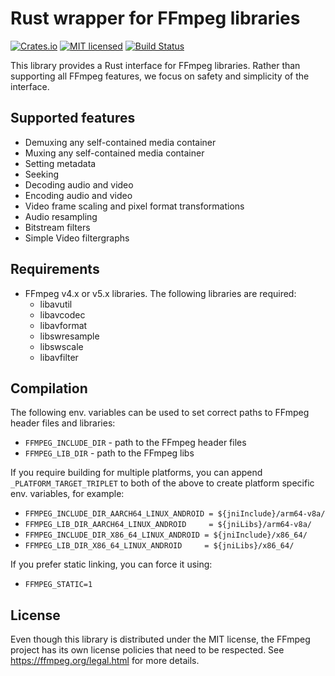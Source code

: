 # Rust wrapper for FFmpeg libraries

[![Crates.io][crates-badge]][crates-url]
[![MIT licensed][license-badge]][license-url]
[![Build Status][build-badge]][build-url]

[crates-badge]: https://img.shields.io/crates/v/ac-ffmpeg
[crates-url]: https://crates.io/crates/ac-ffmpeg
[license-badge]: https://img.shields.io/crates/l/ac-ffmpeg
[license-url]: https://github.com/angelcam/rust-ac-ffmpeg/blob/master/LICENSE
[build-badge]: https://travis-ci.org/angelcam/rust-ac-ffmpeg.svg?branch=master
[build-url]: https://travis-ci.org/angelcam/rust-ac-ffmpeg

This library provides a Rust interface for FFmpeg libraries. Rather than
supporting all FFmpeg features, we focus on safety and simplicity of the
interface.

## Supported features

* Demuxing any self-contained media container
* Muxing any self-contained media container
* Setting metadata
* Seeking
* Decoding audio and video
* Encoding audio and video
* Video frame scaling and pixel format transformations
* Audio resampling
* Bitstream filters
* Simple Video filtergraphs

## Requirements

* FFmpeg v4.x or v5.x libraries. The following libraries are required:
    * libavutil
    * libavcodec
    * libavformat
    * libswresample
    * libswscale
    * libavfilter

## Compilation

The following env. variables can be used to set correct paths to FFmpeg header
files and libraries:

* `FFMPEG_INCLUDE_DIR` - path to the FFmpeg header files
* `FFMPEG_LIB_DIR` - path to the FFmpeg libs

If you require building for multiple platforms, you can append
`_PLATFORM_TARGET_TRIPLET` to both of the above to create platform specific
env. variables, for example:
* `FFMPEG_INCLUDE_DIR_AARCH64_LINUX_ANDROID = ${jniInclude}/arm64-v8a/`
* `FFMPEG_LIB_DIR_AARCH64_LINUX_ANDROID     = ${jniLibs}/arm64-v8a/`
* `FFMPEG_INCLUDE_DIR_X86_64_LINUX_ANDROID = ${jniInclude}/x86_64/`
* `FFMPEG_LIB_DIR_X86_64_LINUX_ANDROID     = ${jniLibs}/x86_64/`

If you prefer static linking, you can force it using:

* `FFMPEG_STATIC=1`

## License

Even though this library is distributed under the MIT license, the FFmpeg
project has its own license policies that need to be respected. See
https://ffmpeg.org/legal.html for more details.
